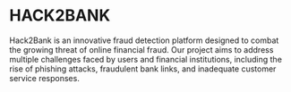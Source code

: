 # HACK2BANK
Hack2Bank is an innovative fraud detection platform designed to combat the growing threat of online financial fraud.  Our project aims to address multiple challenges faced by users and financial institutions, including the rise of phishing attacks, fraudulent bank links, and inadequate customer service responses.
